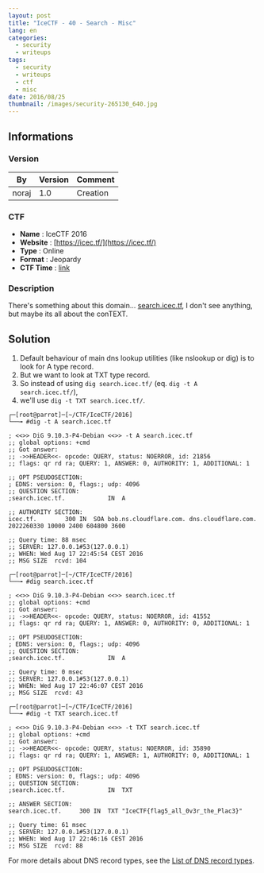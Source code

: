 ```yaml
---
layout: post
title: "IceCTF - 40 - Search - Misc"
lang: en
categories:
  - security
  - writeups
tags:
  - security
  - writeups
  - ctf
  - misc
date: 2016/08/25
thumbnail: /images/security-265130_640.jpg
---
```

## Informations

### Version

| By    | Version | Comment
| ---   | ---     | ---
| noraj | 1.0     | Creation

### CTF

- **Name** : IceCTF 2016
- **Website** : [https://icec.tf/](https://icec.tf/)
- **Type** : Online
- **Format** : Jeopardy
- **CTF Time** : [link](https://ctftime.org/event/319)

### Description

There's something about this domain... [search.icec.tf](http://search.icec.tf/), I don't see anything, but maybe its all about the conTEXT.

## Solution

1. Default behaviour of main dns lookup utilities (like nslookup or dig) is to look for A type record.
2. But we want to look at TXT type record.
3. So instead of using `dig search.icec.tf/` (eq. `dig -t A search.icec.tf/`),
4. we'll use `dig -t TXT search.icec.tf/`.

```
┌─[root@parrot]─[~/CTF/IceCTF/2016]
└──╼ #dig -t A search.icec.tf

; <<>> DiG 9.10.3-P4-Debian <<>> -t A search.icec.tf
;; global options: +cmd
;; Got answer:
;; ->>HEADER<<- opcode: QUERY, status: NOERROR, id: 21856
;; flags: qr rd ra; QUERY: 1, ANSWER: 0, AUTHORITY: 1, ADDITIONAL: 1

;; OPT PSEUDOSECTION:
; EDNS: version: 0, flags:; udp: 4096
;; QUESTION SECTION:
;search.icec.tf.			IN	A

;; AUTHORITY SECTION:
icec.tf.		300	IN	SOA	bob.ns.cloudflare.com. dns.cloudflare.com. 2022260330 10000 2400 604800 3600

;; Query time: 88 msec
;; SERVER: 127.0.0.1#53(127.0.0.1)
;; WHEN: Wed Aug 17 22:45:54 CEST 2016
;; MSG SIZE  rcvd: 104

┌─[root@parrot]─[~/CTF/IceCTF/2016]
└──╼ #dig search.icec.tf

; <<>> DiG 9.10.3-P4-Debian <<>> search.icec.tf
;; global options: +cmd
;; Got answer:
;; ->>HEADER<<- opcode: QUERY, status: NOERROR, id: 41552
;; flags: qr rd ra; QUERY: 1, ANSWER: 0, AUTHORITY: 0, ADDITIONAL: 1

;; OPT PSEUDOSECTION:
; EDNS: version: 0, flags:; udp: 4096
;; QUESTION SECTION:
;search.icec.tf.			IN	A

;; Query time: 0 msec
;; SERVER: 127.0.0.1#53(127.0.0.1)
;; WHEN: Wed Aug 17 22:46:07 CEST 2016
;; MSG SIZE  rcvd: 43

┌─[root@parrot]─[~/CTF/IceCTF/2016]
└──╼ #dig -t TXT search.icec.tf

; <<>> DiG 9.10.3-P4-Debian <<>> -t TXT search.icec.tf
;; global options: +cmd
;; Got answer:
;; ->>HEADER<<- opcode: QUERY, status: NOERROR, id: 35890
;; flags: qr rd ra; QUERY: 1, ANSWER: 1, AUTHORITY: 0, ADDITIONAL: 1

;; OPT PSEUDOSECTION:
; EDNS: version: 0, flags:; udp: 4096
;; QUESTION SECTION:
;search.icec.tf.			IN	TXT

;; ANSWER SECTION:
search.icec.tf.		300	IN	TXT	"IceCTF{flag5_all_0v3r_the_Plac3}"

;; Query time: 61 msec
;; SERVER: 127.0.0.1#53(127.0.0.1)
;; WHEN: Wed Aug 17 22:46:16 CEST 2016
;; MSG SIZE  rcvd: 88

```

For more details about DNS record types, see the [List of DNS record types](https://en.wikipedia.org/wiki/List_of_DNS_record_types).
